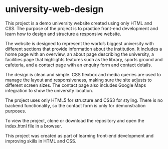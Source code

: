 # university-web-design
This project is a demo university website created using only HTML and CSS. The purpose of the project is to practice front-end development and learn how to design and structure a responsive website.

The website is designed to represent the world’s biggest university with different sections that provide information about the institution. It includes a home page with an overview, an about page describing the university, a facilities page that highlights features such as the library, sports ground and cafeteria, and a contact page with an enquiry form and contact details.

The design is clean and simple. CSS flexbox and media queries are used to manage the layout and responsiveness, making sure the site adjusts to different screen sizes. The contact page also includes Google Maps integration to show the university location.

The project uses only HTML5 for structure and CSS3 for styling. There is no backend functionality, so the contact form is only for demonstration purposes.

To view the project, clone or download the repository and open the index.html file in a browser.

This project was created as part of learning front-end development and improving skills in HTML and CSS.
